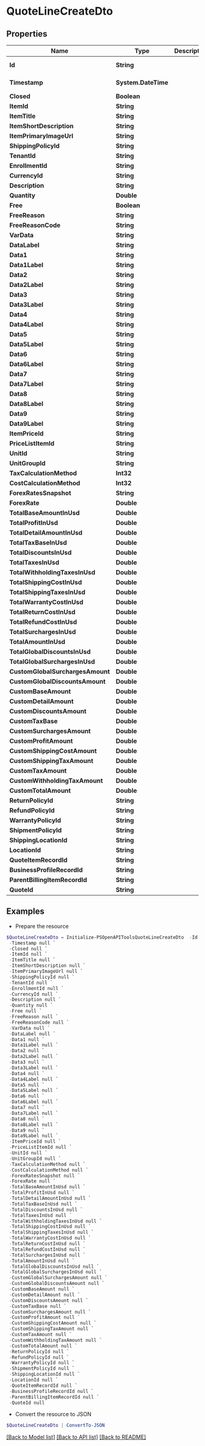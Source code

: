 # QuoteLineCreateDto
## Properties

Name | Type | Description | Notes
------------ | ------------- | ------------- | -------------
**Id** | **String** |  | [optional] [readonly] 
**Timestamp** | **System.DateTime** |  | [optional] [readonly] 
**Closed** | **Boolean** |  | [optional] 
**ItemId** | **String** |  | [optional] 
**ItemTitle** | **String** |  | [optional] 
**ItemShortDescription** | **String** |  | [optional] 
**ItemPrimaryImageUrl** | **String** |  | [optional] 
**ShippingPolicyId** | **String** |  | [optional] 
**TenantId** | **String** |  | [optional] 
**EnrollmentId** | **String** |  | [optional] 
**CurrencyId** | **String** |  | [optional] 
**Description** | **String** |  | [optional] 
**Quantity** | **Double** |  | [optional] 
**Free** | **Boolean** |  | [optional] 
**FreeReason** | **String** |  | [optional] 
**FreeReasonCode** | **String** |  | [optional] 
**VarData** | **String** |  | [optional] 
**DataLabel** | **String** |  | [optional] 
**Data1** | **String** |  | [optional] 
**Data1Label** | **String** |  | [optional] 
**Data2** | **String** |  | [optional] 
**Data2Label** | **String** |  | [optional] 
**Data3** | **String** |  | [optional] 
**Data3Label** | **String** |  | [optional] 
**Data4** | **String** |  | [optional] 
**Data4Label** | **String** |  | [optional] 
**Data5** | **String** |  | [optional] 
**Data5Label** | **String** |  | [optional] 
**Data6** | **String** |  | [optional] 
**Data6Label** | **String** |  | [optional] 
**Data7** | **String** |  | [optional] 
**Data7Label** | **String** |  | [optional] 
**Data8** | **String** |  | [optional] 
**Data8Label** | **String** |  | [optional] 
**Data9** | **String** |  | [optional] 
**Data9Label** | **String** |  | [optional] 
**ItemPriceId** | **String** |  | [optional] 
**PriceListItemId** | **String** |  | [optional] 
**UnitId** | **String** |  | [optional] 
**UnitGroupId** | **String** |  | [optional] 
**TaxCalculationMethod** | **Int32** |  | [optional] 
**CostCalculationMethod** | **Int32** |  | [optional] 
**ForexRatesSnapshot** | **String** |  | [optional] 
**ForexRate** | **Double** |  | [optional] 
**TotalBaseAmountInUsd** | **Double** |  | [optional] 
**TotalProfitInUsd** | **Double** |  | [optional] 
**TotalDetailAmountInUsd** | **Double** |  | [optional] 
**TotalTaxBaseInUsd** | **Double** |  | [optional] 
**TotalDiscountsInUsd** | **Double** |  | [optional] 
**TotalTaxesInUsd** | **Double** |  | [optional] 
**TotalWithholdingTaxesInUsd** | **Double** |  | [optional] 
**TotalShippingCostInUsd** | **Double** |  | [optional] 
**TotalShippingTaxesInUsd** | **Double** |  | [optional] 
**TotalWarrantyCostInUsd** | **Double** |  | [optional] 
**TotalReturnCostInUsd** | **Double** |  | [optional] 
**TotalRefundCostInUsd** | **Double** |  | [optional] 
**TotalSurchargesInUsd** | **Double** |  | [optional] 
**TotalAmountInUsd** | **Double** |  | [optional] 
**TotalGlobalDiscountsInUsd** | **Double** |  | [optional] 
**TotalGlobalSurchargesInUsd** | **Double** |  | [optional] 
**CustomGlobalSurchargesAmount** | **Double** |  | [optional] 
**CustomGlobalDiscountsAmount** | **Double** |  | [optional] 
**CustomBaseAmount** | **Double** |  | [optional] 
**CustomDetailAmount** | **Double** |  | [optional] 
**CustomDiscountsAmount** | **Double** |  | [optional] 
**CustomTaxBase** | **Double** |  | [optional] 
**CustomSurchargesAmount** | **Double** |  | [optional] 
**CustomProfitAmount** | **Double** |  | [optional] 
**CustomShippingCostAmount** | **Double** |  | [optional] 
**CustomShippingTaxAmount** | **Double** |  | [optional] 
**CustomTaxAmount** | **Double** |  | [optional] 
**CustomWithholdingTaxAmount** | **Double** |  | [optional] 
**CustomTotalAmount** | **Double** |  | [optional] 
**ReturnPolicyId** | **String** |  | [optional] 
**RefundPolicyId** | **String** |  | [optional] 
**WarrantyPolicyId** | **String** |  | [optional] 
**ShipmentPolicyId** | **String** |  | [optional] 
**ShippingLocationId** | **String** |  | [optional] 
**LocationId** | **String** |  | [optional] 
**QuoteItemRecordId** | **String** |  | [optional] 
**BusinessProfileRecordId** | **String** |  | [optional] 
**ParentBillingItemRecordId** | **String** |  | [optional] 
**QuoteId** | **String** |  | [optional] 

## Examples

- Prepare the resource
```powershell
$QuoteLineCreateDto = Initialize-PSOpenAPIToolsQuoteLineCreateDto  -Id null `
 -Timestamp null `
 -Closed null `
 -ItemId null `
 -ItemTitle null `
 -ItemShortDescription null `
 -ItemPrimaryImageUrl null `
 -ShippingPolicyId null `
 -TenantId null `
 -EnrollmentId null `
 -CurrencyId null `
 -Description null `
 -Quantity null `
 -Free null `
 -FreeReason null `
 -FreeReasonCode null `
 -VarData null `
 -DataLabel null `
 -Data1 null `
 -Data1Label null `
 -Data2 null `
 -Data2Label null `
 -Data3 null `
 -Data3Label null `
 -Data4 null `
 -Data4Label null `
 -Data5 null `
 -Data5Label null `
 -Data6 null `
 -Data6Label null `
 -Data7 null `
 -Data7Label null `
 -Data8 null `
 -Data8Label null `
 -Data9 null `
 -Data9Label null `
 -ItemPriceId null `
 -PriceListItemId null `
 -UnitId null `
 -UnitGroupId null `
 -TaxCalculationMethod null `
 -CostCalculationMethod null `
 -ForexRatesSnapshot null `
 -ForexRate null `
 -TotalBaseAmountInUsd null `
 -TotalProfitInUsd null `
 -TotalDetailAmountInUsd null `
 -TotalTaxBaseInUsd null `
 -TotalDiscountsInUsd null `
 -TotalTaxesInUsd null `
 -TotalWithholdingTaxesInUsd null `
 -TotalShippingCostInUsd null `
 -TotalShippingTaxesInUsd null `
 -TotalWarrantyCostInUsd null `
 -TotalReturnCostInUsd null `
 -TotalRefundCostInUsd null `
 -TotalSurchargesInUsd null `
 -TotalAmountInUsd null `
 -TotalGlobalDiscountsInUsd null `
 -TotalGlobalSurchargesInUsd null `
 -CustomGlobalSurchargesAmount null `
 -CustomGlobalDiscountsAmount null `
 -CustomBaseAmount null `
 -CustomDetailAmount null `
 -CustomDiscountsAmount null `
 -CustomTaxBase null `
 -CustomSurchargesAmount null `
 -CustomProfitAmount null `
 -CustomShippingCostAmount null `
 -CustomShippingTaxAmount null `
 -CustomTaxAmount null `
 -CustomWithholdingTaxAmount null `
 -CustomTotalAmount null `
 -ReturnPolicyId null `
 -RefundPolicyId null `
 -WarrantyPolicyId null `
 -ShipmentPolicyId null `
 -ShippingLocationId null `
 -LocationId null `
 -QuoteItemRecordId null `
 -BusinessProfileRecordId null `
 -ParentBillingItemRecordId null `
 -QuoteId null
```

- Convert the resource to JSON
```powershell
$QuoteLineCreateDto | ConvertTo-JSON
```

[[Back to Model list]](../README.md#documentation-for-models) [[Back to API list]](../README.md#documentation-for-api-endpoints) [[Back to README]](../README.md)


